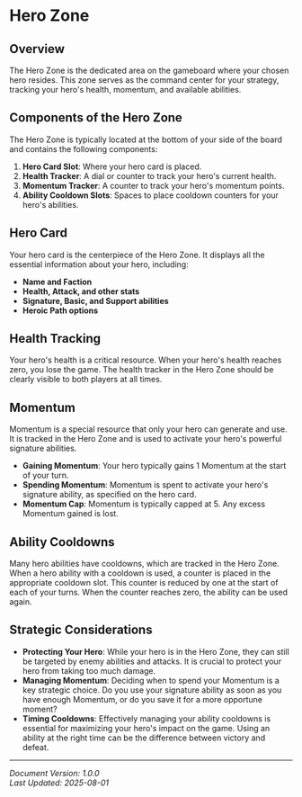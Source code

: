 # Hero Zone

## Overview

The Hero Zone is the dedicated area on the gameboard where your chosen hero resides. This zone serves as the command center for your strategy, tracking your hero's health, momentum, and available abilities.

## Components of the Hero Zone

The Hero Zone is typically located at the bottom of your side of the board and contains the following components:

1. **Hero Card Slot**: Where your hero card is placed.
2. **Health Tracker**: A dial or counter to track your hero's current health.
3. **Momentum Tracker**: A counter to track your hero's momentum points.
4. **Ability Cooldown Slots**: Spaces to place cooldown counters for your hero's abilities.

## Hero Card

Your hero card is the centerpiece of the Hero Zone. It displays all the essential information about your hero, including:

- **Name and Faction**
- **Health, Attack, and other stats**
- **Signature, Basic, and Support abilities**
- **Heroic Path options**

## Health Tracking

Your hero's health is a critical resource. When your hero's health reaches zero, you lose the game. The health tracker in the Hero Zone should be clearly visible to both players at all times.

## Momentum

Momentum is a special resource that only your hero can generate and use. It is tracked in the Hero Zone and is used to activate your hero's powerful signature abilities.

- **Gaining Momentum**: Your hero typically gains 1 Momentum at the start of your turn.
- **Spending Momentum**: Momentum is spent to activate your hero's signature ability, as specified on the hero card.
- **Momentum Cap**: Momentum is typically capped at 5. Any excess Momentum gained is lost.

## Ability Cooldowns

Many hero abilities have cooldowns, which are tracked in the Hero Zone. When a hero ability with a cooldown is used, a counter is placed in the appropriate cooldown slot. This counter is reduced by one at the start of each of your turns. When the counter reaches zero, the ability can be used again.

## Strategic Considerations

- **Protecting Your Hero**: While your hero is in the Hero Zone, they can still be targeted by enemy abilities and attacks. It is crucial to protect your hero from taking too much damage.
- **Managing Momentum**: Deciding when to spend your Momentum is a key strategic choice. Do you use your signature ability as soon as you have enough Momentum, or do you save it for a more opportune moment?
- **Timing Cooldowns**: Effectively managing your ability cooldowns is essential for maximizing your hero's impact on the game. Using an ability at the right time can be the difference between victory and defeat.

---

*Document Version: 1.0.0*  
*Last Updated: 2025-08-01*